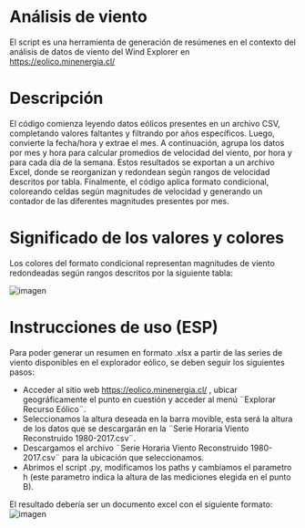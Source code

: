 # Análisis de viento

El script es una herramienta de generación de resúmenes en el contexto del análisis de datos de viento del Wind Explorer en https://eolico.minenergia.cl/

# Descripción

El código comienza leyendo datos eólicos presentes en un archivo CSV, completando valores faltantes y filtrando por años específicos. Luego, convierte la fecha/hora y extrae el mes. A continuación, agrupa los datos por mes y hora para calcular promedios de velocidad del viento, por hora y para cada día de la semana. Estos resultados se exportan a un archivo Excel, donde se reorganizan y redondean según rangos de velocidad descritos por tabla. Finalmente, el código aplica formato condicional, coloreando celdas según magnitudes de velocidad y generando un contador de las diferentes magnitudes presentes por mes.

# Significado de los valores y colores
Los colores del formato condicional representan magnitudes de viento redondeadas según rangos descritos por la siguiente tabla:

![imagen](https://github.com/user-attachments/assets/01c38439-ac81-43ee-bfe5-b5f498613e0b)

# Instrucciones de uso (ESP)

Para poder generar un resumen en formato .xlsx a partir de las series de viento disponibles en el explorador eólico, se deben seguir los siguientes pasos:

* Acceder al sitio web https://eolico.minenergia.cl/ , ubicar geográficamente el punto en cuestión y acceder al menú ¨Explorar Recurso Eólico¨.
*  Seleccionamos la altura deseada en la barra movible, esta será la altura de los datos que se descargarán en la ¨Serie Horaria Viento Reconstruido 1980-2017.csv¨.
*  Descargamos el archivo ¨Serie Horaria Viento Reconstruido 1980-2017.csv¨ para la ubicación que seleccionamos.
*  Abrimos el script .py, modificamos los paths y cambiamos el parametro h (este parametro indica la altura de las mediciones elegida en el punto B).

El resultado debería ser un documento excel con el siguiente formato:
![imagen](https://github.com/naranguiz/Wind_Resume/assets/43880651/0d6974a3-c738-4835-b9c4-23238352e3f4)










